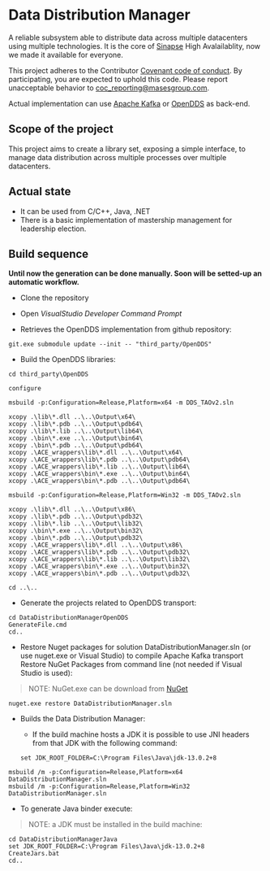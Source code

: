 # Data Distribution Manager

A reliable subsystem able to distribute data across multiple datacenters using multiple technologies.
It is the core of [Sinapse](https://www.sinapsesystem.com) High Avalailablity, now we made it available for everyone.

This project adheres to the Contributor [Covenant code of conduct](CODE_OF_CONDUCT.md). By participating, you are expected to uphold this code. Please report unacceptable behavior to coc_reporting@masesgroup.com.

Actual implementation can use [Apache Kafka](https://kafka.apache.org/) or [OpenDDS](https://opendds.org/) as back-end.

## Scope of the project

This project aims to create a library set, exposing a simple interface, to manage data distribution across multiple processes over multiple datacenters.

## Actual state

* It can be used from C/C++, Java, .NET
* There is a basic implementation of mastership management for leadership election.

## Build sequence

**Until now the generation can be done manually. Soon will be setted-up an automatic workflow.**

* Clone the repository

* Open _VisualStudio Developer Command Prompt_

* Retrieves the OpenDDS implementation from github repository:

```
git.exe submodule update --init -- "third_party/OpenDDS"
```

* Build the OpenDDS libraries:

```
cd third_party\OpenDDS

configure

msbuild -p:Configuration=Release,Platform=x64 -m DDS_TAOv2.sln

xcopy .\lib\*.dll ..\..\Output\x64\
xcopy .\lib\*.pdb ..\..\Output\pdb64\
xcopy .\lib\*.lib ..\..\Output\lib64\
xcopy .\bin\*.exe ..\..\Output\bin64\
xcopy .\bin\*.pdb ..\..\Output\pdb64\
xcopy .\ACE_wrappers\lib\*.dll ..\..\Output\x64\
xcopy .\ACE_wrappers\lib\*.pdb ..\..\Output\pdb64\
xcopy .\ACE_wrappers\lib\*.lib ..\..\Output\lib64\
xcopy .\ACE_wrappers\bin\*.exe ..\..\Output\bin64\
xcopy .\ACE_wrappers\bin\*.pdb ..\..\Output\pdb64\

msbuild -p:Configuration=Release,Platform=Win32 -m DDS_TAOv2.sln

xcopy .\lib\*.dll ..\..\Output\x86\
xcopy .\lib\*.pdb ..\..\Output\pdb32\
xcopy .\lib\*.lib ..\..\Output\lib32\
xcopy .\bin\*.exe ..\..\Output\bin32\
xcopy .\bin\*.pdb ..\..\Output\pdb32\
xcopy .\ACE_wrappers\lib\*.dll ..\..\Output\x86\
xcopy .\ACE_wrappers\lib\*.pdb ..\..\Output\pdb32\
xcopy .\ACE_wrappers\lib\*.lib ..\..\Output\lib32\
xcopy .\ACE_wrappers\bin\*.exe ..\..\Output\bin32\
xcopy .\ACE_wrappers\bin\*.pdb ..\..\Output\pdb32\

cd ..\..
```

* Generate the projects related to OpenDDS transport:

```
cd DataDistributionManagerOpenDDS
GenerateFile.cmd
cd..
```

* Restore Nuget packages for solution DataDistributionManager.sln (or use nuget.exe or Visual Studio) to compile Apache Kafka transport
Restore NuGet Packages from command line (not needed if Visual Studio is used):

> NOTE: NuGet.exe can be download from [NuGet](https://www.nuget.org/downloads)
```
nuget.exe restore DataDistributionManager.sln
```

* Builds the Data Distribution Manager:

  * If the build machine hosts a JDK it is possible to use JNI headers from that JDK with the following command:
  ```  
  set JDK_ROOT_FOLDER=C:\Program Files\Java\jdk-13.0.2+8
  ```

```
msbuild /m -p:Configuration=Release,Platform=x64 DataDistributionManager.sln
msbuild /m -p:Configuration=Release,Platform=Win32 DataDistributionManager.sln
```
* To generate Java binder execute:

> NOTE: a JDK must be installed in the build machine:

```
cd DataDistributionManagerJava
set JDK_ROOT_FOLDER=C:\Program Files\Java\jdk-13.0.2+8
CreateJars.bat
cd..
```